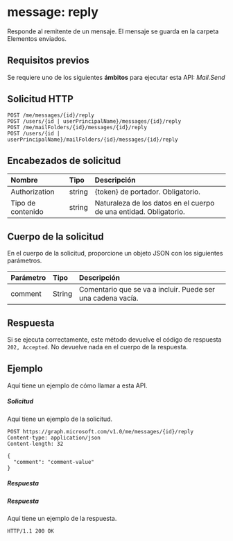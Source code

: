 # <a name="message-reply"></a>message: reply

Responde al remitente de un mensaje. El mensaje se guarda en la carpeta Elementos enviados.

## <a name="prerequisites"></a>Requisitos previos
Se requiere uno de los siguientes **ámbitos** para ejecutar esta API: *Mail.Send*
## <a name="http-request"></a>Solicitud HTTP
<!-- { "blockType": "ignored" } -->
```http
POST /me/messages/{id}/reply
POST /users/{id | userPrincipalName}/messages/{id}/reply
POST /me/mailFolders/{id}/messages/{id}/reply
POST /users/{id | userPrincipalName}/mailFolders/{id}/messages/{id}/reply
```
## <a name="request-headers"></a>Encabezados de solicitud
| Nombre       | Tipo | Descripción|
|:---------------|:--------|:----------|
| Authorization  | string  | {token} de portador. Obligatorio. |
| Tipo de contenido | string  | Naturaleza de los datos en el cuerpo de una entidad. Obligatorio. |

## <a name="request-body"></a>Cuerpo de la solicitud
En el cuerpo de la solicitud, proporcione un objeto JSON con los siguientes parámetros.

| Parámetro    | Tipo   |Descripción|
|:---------------|:--------|:----------|
|comment|String|Comentario que se va a incluir. Puede ser una cadena vacía.|

## <a name="response"></a>Respuesta
Si se ejecuta correctamente, este método devuelve el código de respuesta `202, Accepted`. No devuelve nada en el cuerpo de la respuesta.

## <a name="example"></a>Ejemplo
Aquí tiene un ejemplo de cómo llamar a esta API.
##### <a name="request"></a>Solicitud
Aquí tiene un ejemplo de la solicitud.
<!-- {
  "blockType": "request",
  "name": "message_reply"
}-->
```http
POST https://graph.microsoft.com/v1.0/me/messages/{id}/reply
Content-type: application/json
Content-length: 32

{
  "comment": "comment-value"
}
```

##### <a name="response"></a>Respuesta
##### <a name="response"></a>Respuesta
Aquí tiene un ejemplo de la respuesta.
<!-- {
  "blockType": "response",
  "truncated": true
} -->
```http
HTTP/1.1 200 OK
```

<!-- uuid: 8fcb5dbc-d5aa-4681-8e31-b001d5168d79
2015-10-25 14:57:30 UTC -->
<!-- {
  "type": "#page.annotation",
  "description": "message: reply",
  "keywords": "",
  "section": "documentation",
  "tocPath": ""
}-->
